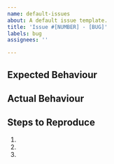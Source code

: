 ```yaml
---
name: default-issues
about: A default issue template.
title: 'Issue #[NUMBER] - [BUG]'
labels: bug
assignees: ''

---
```


## Expected Behaviour 

## Actual Behaviour 

## Steps to Reproduce 

1. 
2. 
3.
